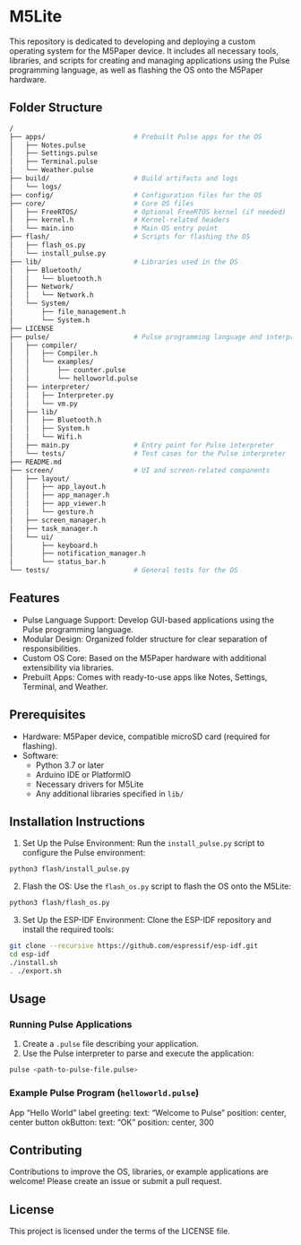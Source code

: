 # M5Lite

This repository is dedicated to developing and deploying a custom operating system for the M5Paper device. It includes all necessary tools, libraries, and scripts for creating and managing applications using the Pulse programming language, as well as flashing the OS onto the M5Paper hardware.

## Folder Structure

```bash
/
├── apps/                      # Prebuilt Pulse apps for the OS
│   ├── Notes.pulse
│   ├── Settings.pulse
│   ├── Terminal.pulse
│   └── Weather.pulse
├── build/                     # Build artifacts and logs
│   └── logs/
├── config/                    # Configuration files for the OS
├── core/                      # Core OS files
│   ├── FreeRTOS/              # Optional FreeRTOS kernel (if needed)
│   ├── kernel.h               # Kernel-related headers
│   └── main.ino               # Main OS entry point
├── flash/                     # Scripts for flashing the OS
│   ├── flash_os.py
│   └── install_pulse.py
├── lib/                       # Libraries used in the OS
│   ├── Bluetooth/
│   │   └── bluetooth.h
│   ├── Network/
│   │   └── Network.h
│   └── System/
│       ├── file_management.h
│       └── System.h
├── LICENSE
├── pulse/                     # Pulse programming language and interpreter
│   ├── compiler/
│   │   ├── Compiler.h
│   │   └── examples/
│   │       ├── counter.pulse
│   │       └── helloworld.pulse
│   ├── interpreter/
│   │   ├── Interpreter.py
│   │   └── vm.py
│   ├── lib/
│   │   ├── Bluetooth.h
│   │   ├── System.h
│   │   └── Wifi.h
│   ├── main.py                # Entry point for Pulse interpreter
│   └── tests/                 # Test cases for the Pulse interpreter
├── README.md
├── screen/                    # UI and screen-related components
│   ├── layout/
│   │   ├── app_layout.h
│   │   ├── app_manager.h
│   │   ├── app_viewer.h
│   │   └── gesture.h
│   ├── screen_manager.h
│   ├── task_manager.h
│   └── ui/
│       ├── keyboard.h
│       ├── notification_manager.h
│       └── status_bar.h
└── tests/                     # General tests for the OS
```

## Features

- Pulse Language Support: Develop GUI-based applications using the Pulse programming language.
- Modular Design: Organized folder structure for clear separation of responsibilities.
- Custom OS Core: Based on the M5Paper hardware with additional extensibility via libraries.
- Prebuilt Apps: Comes with ready-to-use apps like Notes, Settings, Terminal, and Weather.

## Prerequisites

- Hardware: M5Paper device, compatible microSD card (required for flashing).
- Software:
    - Python 3.7 or later
    - Arduino IDE or PlatformIO
    - Necessary drivers for M5Lite
    - Any additional libraries specified in `lib/`

## Installation Instructions

1. Set Up the Pulse Environment: Run the `install_pulse.py` script to configure the Pulse environment:

```bash
python3 flash/install_pulse.py
```

2. Flash the OS: Use the `flash_os.py` script to flash the OS onto the M5Lite:

```bash
python3 flash/flash_os.py
```

3. Set Up the ESP-IDF Environment: Clone the ESP-IDF repository and install the required tools:

```bash
git clone --recursive https://github.com/espressif/esp-idf.git
cd esp-idf
./install.sh
. ./export.sh
```

## Usage

### Running Pulse Applications

1. Create a `.pulse` file describing your application.
2. Use the Pulse interpreter to parse and execute the application:

```bash
pulse <path-to-pulse-file.pulse>
```

### Example Pulse Program (`helloworld.pulse`)

App “Hello World”
label greeting:
    text: “Welcome to Pulse”
    position: center, center
button okButton:
    text: “OK”
    position: center, 300

## Contributing

Contributions to improve the OS, libraries, or example applications are welcome! Please create an issue or submit a pull request.

## License

This project is licensed under the terms of the LICENSE file.